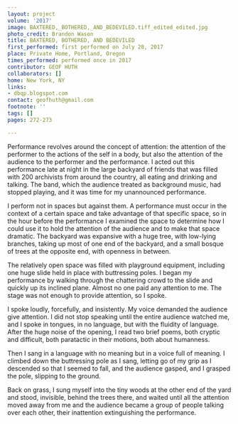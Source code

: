 ```yaml
---
layout: project
volume: '2017'
image: BAXTERED,_BOTHERED,_AND_BEDEVILED.tiff_edited_edited.jpg
photo_credit: Brandon Wason
title: BAXTERED, BOTHERED, AND BEDEVILED
first_performed: first performed on July 28, 2017
place: Private Home, Portland, Oregon
times_performed: performed once in 2017
contributor: GEOF HUTH
collaborators: []
home: New York, NY
links:
- dbqp.blogspot.com
contact: geofhuth@gmail.com
footnote: ''
tags: []
pages: 272-273

---
```


Performance revolves around the concept of attention: the attention of the performer to the actions of the self in a body, but also the attention of the audience to the performer and the performance. I acted out this performance late at night in the large backyard of friends that was filled with 200 archivists from around the country, all eating and drinking and talking. The band, which the audience treated as background music, had stopped playing, and it was time for my unannounced performance.

I perform not in spaces but against them. A performance must occur in the context of a certain space and take advantage of that specific space, so in the hour before the performance I examined the space to determine how I could use it to hold the attention of the audience and to make that space dramatic. The backyard was expansive with a huge tree, with low-lying branches, taking up most of one end of the backyard, and a small bosque of trees at the opposite end, with openness in between.

The relatively open space was filled with playground equipment, including one huge slide held in place with buttressing poles. I began my performance by walking through the chattering crowd to the slide and quickly up its inclined plane. Almost no one paid any attention to me. The stage was not enough to provide attention, so I spoke.

I spoke loudly, forcefully, and insistently. My voice demanded the audience give attention. I did not stop speaking until the entire audience watched me, and I spoke in tongues, in no language, but with the fluidity of language. After the huge noise of the opening, I read two brief poems, both cryptic and difficult, both paratactic in their motions, both about humanness.

Then I sang in a language with no meaning but in a voice full of meaning. I climbed down the buttressing pole as I sang, letting go of my grip as I descended so that I seemed to fall, and the audience gasped, and I grasped the pole, slipping to the ground.

Back on grass, I sung myself into the tiny woods at the other end of the yard and stood, invisible, behind the trees there, and waited until all the attention moved away from me and the audience became a group of people talking over each other, their inattention extinguishing the performance.
